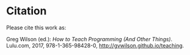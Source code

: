 # Citation

Please cite this work as:

<!--| \vspace*{\baselineskip} |-->

<!--| \noindent |-->
Greg Wilson (ed.): *How to Teach Programming (And Other Things)*.
Lulu.com, 2017, 978-1-365-98428-0,
<http://gvwilson.github.io/teaching>.
